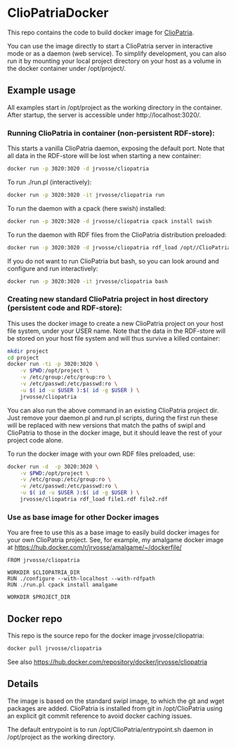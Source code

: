 # ClioPatriaDocker

This repo contains the code to build docker image for [ClioPatria](https://github.com//ClioPatria/ClioPatria).

You can use the image directly to start a ClioPatria server in interactive mode or as a daemon (web service).
To simplify development, you can also run it by mounting your local project directory on your host as a volume in the docker container under /opt/project/.



## Example usage
All examples start in /opt/project as the working directory in the container. After startup, the server is accessible under http://localhost:3020/.

### Running ClioPatria in container (non-persistent RDF-store):
This starts a vanilla ClioPatria daemon, exposing the default port.
Note that all data in the RDF-store will be lost when starting a new container:
```bash
docker run -p 3020:3020 -d jrvosse/cliopatria
```
To run ./run.pl (interactively):
```bash
docker run -p 3020:3020 -it jrvosse/cliopatria run
```
To run the daemon with a cpack (here swish) installed:
```bash
docker run -p 3020:3020 -d jrvosse/cliopatria cpack install swish
```
To run the daemon with RDF files from the ClioPatria distribution preloaded:
```bash
docker run -p 3020:3020 -d jrvosse/cliopatria rdf_load /opt//ClioPatria/rdf/base/rdfs.rdfs /opt/ClioPatria/rdf/base/owl.owl
```
If you do not want to run ClioPatria but bash, so you can look around and configure and run interactively:
```bash
docker run -p 3020:3020 -it jrvosse/cliopatria bash
```

### Creating new standard ClioPatria project in host directory (persistent code and RDF-store):
This uses the docker image to create a new ClioPatria project on your host file system, under your USER name.
Note that the data in the RDF-store will be stored on your host file system and will thus survive a killed container:
```bash
mkdir project
cd project
docker run -ti -p 3020:3020 \
	-v $PWD:/opt/project \
	-v /etc/group:/etc/group:ro \
	-v /etc/passwd:/etc/passwd:ro \
	-u $( id -u $USER ):$( id -g $USER ) \
	jrvosse/cliopatria
```

You can also run the above command in an existing ClioPatria project dir.  
Just remove your daemon.pl and run.pl scripts, during the first run these will be replaced with new versions that
match the paths of swipl and ClioPatria to those in the docker image, but it should leave the rest of your project code alone.

To run the docker image with your own RDF files preloaded, use:
```bash
docker run -d  -p 3020:3020 \
	-v $PWD:/opt/project \
	-v /etc/group:/etc/group:ro \
	-v /etc/passwd:/etc/passwd:ro \
	-u $( id -u $USER ):$( id -g $USER ) \
	jrvosse/cliopatria rdf_load file1.rdf file2.rdf
```

### Use as base image for other Docker images
You are free to use this as a base image to easily build docker images for your own ClioPatria project.
See, for example, my amalgame docker image at https://hub.docker.com/r/jrvosse/amalgame/~/dockerfile/

```docker
FROM jrvosse/cliopatria

WORKDIR $CLIOPATRIA_DIR
RUN ./configure --with-localhost --with-rdfpath
RUN ./run.pl cpack install amalgame

WORKDIR $PROJECT_DIR
```

## Docker repo
This repo is the source repo for the docker image jrvosse/cliopatria:
```bash
docker pull jrvosse/cliopatria
```

See also https://hub.docker.com/repository/docker/jrvosse/cliopatria

## Details
The image is based on the standard swipl image, to which the git and wget packages are added.
ClioPatria is installed from git in /opt/ClioPatria using an explicit git commit reference to avoid docker caching issues.

The default entrypoint is to run /opt/ClioPatria/entrypoint.sh daemon
in /opt/project as the working directory.
